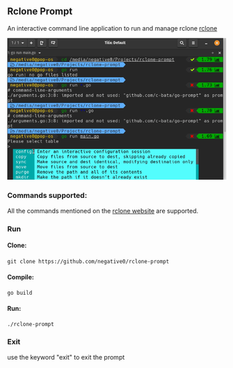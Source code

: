 ## Rclone Prompt 

An interactive command line application to run and manage rclone [rclone](https://github.com/rclone/rclone)

![Rclone Prompt demo showing how it works](resources/demo.gif)

### Commands supported:

All the commands mentioned on the [rclone website](https://rclone.org/commands/) are supported.

### Run 

#### Clone:

```git clone https://github.com/negative0/rclone-prompt```

#### Compile:

```go build```

#### Run:

```./rclone-prompt```

### Exit 

use the keyword "exit" to exit the prompt
